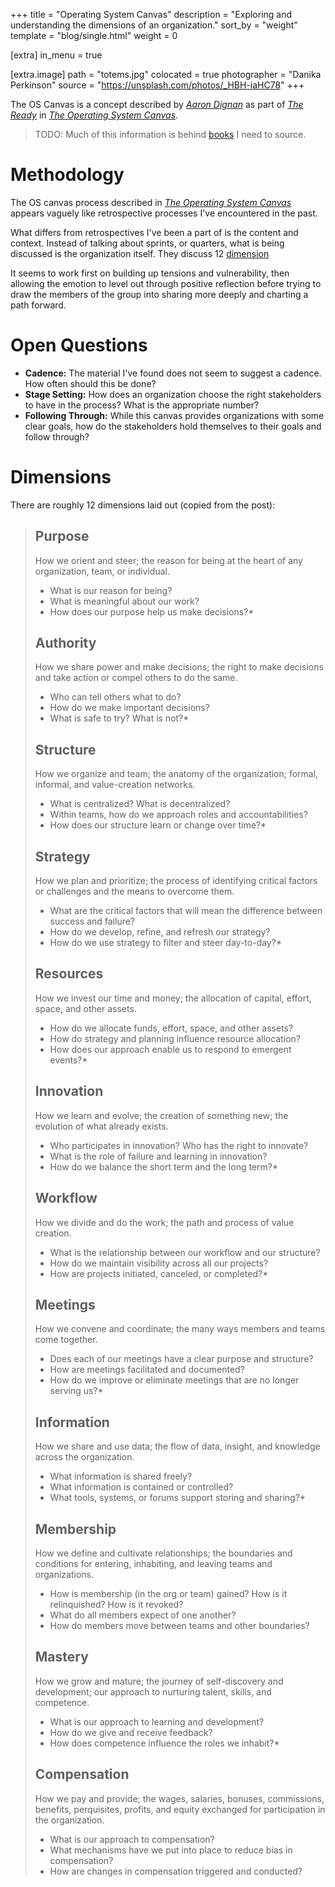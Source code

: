 +++
title = "Operating System Canvas"
description = "Exploring and understanding the dimensions of an organization."
sort_by = "weight"
template = "blog/single.html"
weight = 0

[extra]
in_menu = true

[extra.image]
path = "totems.jpg"
colocated = true
photographer = "Danika Perkinson"
source = "https://unsplash.com/photos/_HBH-iaHC78"
+++

The OS Canvas is a concept described by [*Aaron Dignan*](https://twitter.com/aarondignan) as part of [*The Ready*](the-ready) in [*The Operating System Canvas*](operating-system-canvas).

> TODO: Much of this information is behind [books](https://www.russellbooks.com/books/brave-new-work-are-you-ready-to-reinvent-your-organization-0525536205/) I need to source.

# Methodology

The OS canvas process described in [*The Operating System Canvas*](operating-system-canvas) appears vaguely like retrospective processes I've encountered in the past.

What differs from retrospectives I've been a part of is the content and context. Instead of talking about sprints, or quarters, what is being discussed is the organization itself. They discuss 12 [dimension](#dimensions)

It seems to work first on building up tensions and vulnerability, then allowing the emotion to level out through positive reflection before trying to draw the members of the group into sharing more deeply and charting a path forward.

# Open Questions

* **Cadence:** The material I've found does not seem to suggest a cadence. How often should this be done?
* **Stage Setting:** How does an organization choose the right stakeholders to have in the process? What is the appropriate number?
* **Following Through:** While this canvas provides organizations with some clear goals, how do the stakeholders hold themselves to their goals and follow through?

# Dimensions

There are roughly 12 dimensions laid out (copied from the post):
>
> ## Purpose
>
>  How we orient and steer; the reason for being at the heart of any organization, team, or individual.
>
>  * What is our reason for being?
>  * What is meaningful about our work?
>  * How does our purpose help us make decisions?* 
>
> ## Authority
>
>  How we share power and make decisions; the right to make decisions and take action or compel others to do the same.
>
>  * Who can tell others what to do?
>  * How do we make important decisions?
>  * What is safe to try? What is not?* 
>
> ## Structure
>
>  How we organize and team; the anatomy of the organization; formal, informal, and value-creation networks.
>
>  * What is centralized? What is decentralized?
>  * Within teams, how do we approach roles and accountabilities?
>  * How does our structure learn or change over time?* 
>
> ## Strategy
>
>  How we plan and prioritize; the process of identifying critical factors or challenges and the means to overcome them.
>
>  * What are the critical factors that will mean the difference between success and failure?
>  * How do we develop, refine, and refresh our strategy?
>  * How do we use strategy to filter and steer day-to-day?* 
>
> ## Resources
>
>  How we invest our time and money; the allocation of capital, effort, space, and other assets.
>
>  * How do we allocate funds, effort, space, and other assets?
>  * How do strategy and planning influence resource allocation?
>  * How does our approach enable us to respond to emergent events?* 
>
> ## Innovation
>
>  How we learn and evolve; the creation of something new; the evolution of what already exists.
>
>  * Who participates in innovation? Who has the right to innovate?
>  * What is the role of failure and learning in innovation?
>  * How do we balance the short term and the long term?* 
>
> ## Workflow
>
>  How we divide and do the work; the path and process of value creation.
>
>  * What is the relationship between our workflow and our structure?
>  * How do we maintain visibility across all our projects?
>  * How are projects initiated, canceled, or completed?* 
>
> ## Meetings
>
>  How we convene and coordinate; the many ways members and teams come together.
>
>  * Does each of our meetings have a clear purpose and structure?
>  * How are meetings facilitated and documented?
>  * How do we improve or eliminate meetings that are no longer serving us?* 
>
> ## Information
>
>  How we share and use data; the flow of data, insight, and knowledge across the organization.
>
>  * What information is shared freely?
>  * What information is contained or controlled?
>  * What tools, systems, or forums support storing and sharing?* 
>
> ## Membership
>
>  How we define and cultivate relationships; the boundaries and conditions for entering, inhabiting, and leaving teams and organizations.
>
>  * How is membership (in the org or team) gained? How is it relinquished? How is it revoked?
>  * What do all members expect of one another?
>  * How do members move between teams and other boundaries?
>
> ## Mastery
>
>  How we grow and mature; the journey of self-discovery and development; our approach to nurturing talent, skills, and competence.
>
>  * What is our approach to learning and development?
>  * How do we give and receive feedback?
>  * How does competence influence the roles we inhabit?* 
>
> ## Compensation
>
>  How we pay and provide; the wages, salaries, bonuses, commissions, benefits, perquisites, profits, and equity exchanged for participation in the organization.
>
>  * What is our approach to compensation?
>  * What mechanisms have we put into place to reduce bias in compensation?
>  * How are changes in compensation triggered and conducted?


[the-ready]: https://theready.com/
[operating-system-canvas]: https://medium.com/the-ready/the-operating-system-canvas-420b8b4df062
[operating-system-canvas-2.0-pdf]: https://static1.squarespace.com/static/55c3fe0fe4b065156c5dba36/t/5c5dc7807817f7620b198e1f/1549649793087/OS+Canvas+2.0.pdf